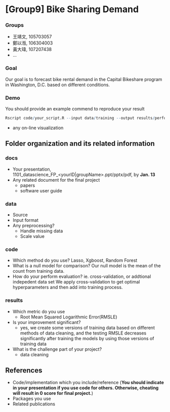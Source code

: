 # [Group9] Bike Sharing Demand

### Groups
* 王靖文, 105703057
* 鄭以湉, 106304003
* 黃大瑋, 107207438
* ...

### Goal
Our goal is to forecast bike rental demand in the Capital Bikeshare program in Washington, D.C. based on different conditions. 
### Demo 
You should provide an example commend to reproduce your result
```R
Rscript code/your_script.R --input data/training --output results/performance.tsv
```
* any on-line visualization

## Folder organization and its related information

### docs
* Your presentation, 1101_datascience_FP_<yourID|groupName>.ppt/pptx/pdf, by **Jan. 13**
* Any related document for the final project
  * papers
  * software user guide

### data

* Source
* Input format
* Any preprocessing?
  * Handle missing data
  * Scale value

### code

* Which method do you use?
Lasso, Xgboost, Random Forest
* What is a null model for comparison?
Our null model is the mean of the count from training data.
* How do your perform evaluation? ie. cross-validation, or addtional indepedent data set
We apply cross-validation to get optimal hyperparameters and then add into training process.

### results

* Which metric do you use 
  * Root Mean Squared Logarithmic Error(RMSLE)
* Is your improvement significant?
  * yes, we create some versions of training data based on different methods of data cleaning, and the testing RMSLE decreases significantly after training the models by using those versions of training data 
* What is the challenge part of your project?
  * data cleaning
## References
* Code/implementation which you include/reference (__You should indicate in your presentation if you use code for others. Otherwise, cheating will result in 0 score for final project.__)
* Packages you use
* Related publications
